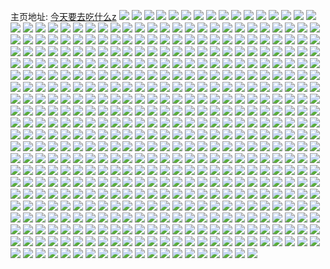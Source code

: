 主页地址: [今天要去吃什么z](https://weibo.com/u/5146091258) 
![](https://wx4.sinaimg.cn/mw2000/005CgtpUly1h9m167ndxvj337k2eou0y.jpg) 
![](https://wx4.sinaimg.cn/mw2000/005CgtpUly1h9ltdqkv2cj32c0340npd.jpg) 
![](https://wx4.sinaimg.cn/mw2000/005CgtpUly1h9ltdrwxg9j33402c01ky.jpg) 
![](https://wx4.sinaimg.cn/mw2000/005CgtpUly1h9ltdv1n0sj30vc15saok.jpg) 
![](https://wx4.sinaimg.cn/mw2000/005CgtpUly1h9ltdpzw20j30vc15sk82.jpg) 
![](https://wx4.sinaimg.cn/mw2000/005CgtpUly1h9lte0ldlzj33402c04qq.jpg) 
![](https://wx4.sinaimg.cn/mw2000/005CgtpUly1h9lte2lenqj33402c0b2a.jpg) 
![](https://wx4.sinaimg.cn/mw2000/005CgtpUly1h9lteakd86j30vc15stnx.jpg) 
![](https://wx4.sinaimg.cn/mw2000/005CgtpUly1h9ltebpu9fj30vc15sh0z.jpg) 
![](https://wx4.sinaimg.cn/mw2000/005CgtpUly1h8z74oyebnj30nz0ocacb.jpg) 
![](https://wx4.sinaimg.cn/mw2000/005CgtpUly1h8gio63endj30tz0p9q66.jpg) 
![](https://wx4.sinaimg.cn/mw2000/005CgtpUly1h8ezi837gfj32c0340qv6.jpg) 
![](https://wx4.sinaimg.cn/mw2000/005CgtpUly1h8ezhs6i2rj30wi151x4x.jpg) 
![](https://wx4.sinaimg.cn/mw2000/005CgtpUly1h8ezhp51ynj32c02p2qv7.jpg) 
![](https://wx4.sinaimg.cn/mw2000/005CgtpUly1h8bxtetse9j318w0u0k0y.jpg) 
![](https://wx4.sinaimg.cn/mw2000/005CgtpUly1h8bxtf3bwuj30vc15swow.jpg) 
![](https://wx4.sinaimg.cn/mw2000/005CgtpUly1h8bnvsqq99j318w0u0gzd.jpg) 
![](https://wx4.sinaimg.cn/mw2000/005CgtpUly1h8bnwg19hfj318w0u07lo.jpg) 
![](https://wx4.sinaimg.cn/mw2000/005CgtpUly1h8bo1csw43j32c03407wj.jpg) 
![](https://wx4.sinaimg.cn/mw2000/005CgtpUly1h8bo1sculfj30vc15stnb.jpg) 
![](https://wx4.sinaimg.cn/mw2000/005CgtpUly1h8bnvap34ej30vc15swow.jpg) 
![](https://wx4.sinaimg.cn/mw2000/005CgtpUly1h8bo0m1fqrj32c02xm1kz.jpg) 
![](https://wx4.sinaimg.cn/mw2000/005CgtpUly1h8bnv204s6j318w0u0hcd.jpg) 
![](https://wx4.sinaimg.cn/mw2000/005CgtpUly1h8bo2bxsexj30ri18vdtx.jpg) 
![](https://wx4.sinaimg.cn/mw2000/005CgtpUly1h8bo5fd3l1j30wi1ycu0x.jpg) 
![](https://wx4.sinaimg.cn/mw2000/005CgtpUly1h8a8xbefkjj30u00p476l.jpg) 
![](https://wx4.sinaimg.cn/mw2000/005CgtpUly1h83w4lkpd1j30vc15sn9f.jpg) 
![](https://wx4.sinaimg.cn/mw2000/005CgtpUly1h83w4kj2ntj30wi1yctba.jpg) 
![](https://wx4.sinaimg.cn/mw2000/005CgtpUly1h82im444yqj30vc15saot.jpg) 
![](https://wx4.sinaimg.cn/mw2000/005CgtpUly1h7zxdawvptj31400u0akn.jpg) 
![](https://wx4.sinaimg.cn/mw2000/005CgtpUly1h7zxdb413fj30u00u0wev.jpg) 
![](https://wx4.sinaimg.cn/mw2000/005CgtpUly1h7zxdboxj6j30u0140tew.jpg) 
![](https://wx4.sinaimg.cn/mw2000/005CgtpUly1h7zxdcj7qwj30u0140k22.jpg) 
![](https://wx4.sinaimg.cn/mw2000/005CgtpUly1h7zxde9gg4j30u0140dlh.jpg) 
![](https://wx4.sinaimg.cn/mw2000/005CgtpUly1h7zxdfh4zaj30u014047b.jpg) 
![](https://wx4.sinaimg.cn/mw2000/005CgtpUly1h7zxdgmxvpj30u0108n39.jpg) 
![](https://wx4.sinaimg.cn/mw2000/005CgtpUly1h7zxditvqxj30u0140nfy.jpg) 
![](https://wx4.sinaimg.cn/mw2000/005CgtpUly1h7zxd9q2mtj30u0190k5a.jpg) 
![](https://wx4.sinaimg.cn/mw2000/005CgtpUly1h7nm4az2xdj30wi0jl0wa.jpg) 
![](https://wx4.sinaimg.cn/mw2000/005CgtpUly1h7nm4aot9bj30u00rodkx.jpg) 
![](https://wx4.sinaimg.cn/mw2000/005CgtpUly1h7c6vqlzlyj30vc15sazk.jpg) 
![](https://wx4.sinaimg.cn/mw2000/005CgtpUly1h7c6vru86aj32c0340u10.jpg) 
![](https://wx4.sinaimg.cn/mw2000/005CgtpUly1h7c6vsyjhyj33402c0b2b.jpg) 
![](https://wx4.sinaimg.cn/mw2000/005CgtpUly1h7c6vpj9awj315s0vc4dj.jpg) 
![](https://wx4.sinaimg.cn/mw2000/005CgtpUly1h7c71wwv8fj30u00u0tir.jpg) 
![](https://wx4.sinaimg.cn/mw2000/005CgtpUly1h7c6vpyy2yj30lx0xsdmy.jpg) 
![](https://wx4.sinaimg.cn/mw2000/005CgtpUly1h7c6wteumbj30vc15sdxr.jpg) 
![](https://wx4.sinaimg.cn/mw2000/005CgtpUly1h7c71vrdj9j32px2c04qr.jpg) 
![](https://wx4.sinaimg.cn/mw2000/005CgtpUly1h7c71wknthj30vc15sguj.jpg) 
![](https://wx4.sinaimg.cn/mw2000/005CgtpUly1h6vkh1nf9sj30vc15sacy.jpg) 
![](https://wx4.sinaimg.cn/mw2000/005CgtpUly1h6vkh4l5awj30vc15sq66.jpg) 
![](https://wx4.sinaimg.cn/mw2000/005CgtpUly1h6vkhcmufzj32c02bs1ky.jpg) 
![](https://wx4.sinaimg.cn/mw2000/005CgtpUly1h6vkhifihzj315s0vc10h.jpg) 
![](https://wx4.sinaimg.cn/mw2000/005CgtpUly1h6vkhktq6ij315s0vc7pp.jpg) 
![](https://wx4.sinaimg.cn/mw2000/005CgtpUly1h6q5thb9f9j315s0vc16j.jpg) 
![](https://wx4.sinaimg.cn/mw2000/005CgtpUly1h6eflkp8vgj30u01hcwi8.jpg) 
![](https://wx4.sinaimg.cn/mw2000/005CgtpUly1h6eflmueewj30u01hctix.jpg) 
![](https://wx4.sinaimg.cn/mw2000/005CgtpUly1h6eflk09bwj30u0140teh.jpg) 
![](https://wx4.sinaimg.cn/mw2000/005CgtpUly1h6efll9jryj30u01hcn19.jpg) 
![](https://wx4.sinaimg.cn/mw2000/005CgtpUly1h53xcpphpcj32c02c01ky.jpg) 
![](https://wx4.sinaimg.cn/mw2000/005CgtpUly1h53xcs2icjj33401r01l0.jpg) 
![](https://wx4.sinaimg.cn/mw2000/005CgtpUly1h4uwhdgpcmj30vc15satc.jpg) 
![](https://wx4.sinaimg.cn/mw2000/005CgtpUly1h4uwhgorlpj30vc15sasz.jpg) 
![](https://wx4.sinaimg.cn/mw2000/005CgtpUly1h4uwhi8aeaj32c02c0hdt.jpg) 
![](https://wx4.sinaimg.cn/mw2000/005CgtpUly1h4uwhr925lj30vc15sti9.jpg) 
![](https://wx4.sinaimg.cn/mw2000/005CgtpUly1h4sdf65xk5j30u014n0xb.jpg) 
![](https://wx4.sinaimg.cn/mw2000/005CgtpUly1h4pce18lxuj32c03401kz.jpg) 
![](https://wx4.sinaimg.cn/mw2000/005CgtpUly1h4pcdynvjzj32c0340b2a.jpg) 
![](https://wx4.sinaimg.cn/mw2000/005CgtpUly1h45ihzq22sj30wi0fdjvq.jpg) 
![](https://wx4.sinaimg.cn/mw2000/005CgtpUly1h40mkc7z5fj30u01407m9.jpg) 
![](https://wx4.sinaimg.cn/mw2000/005CgtpUly1h40mkcqjfuj315s0vc48n.jpg) 
![](https://wx4.sinaimg.cn/mw2000/005CgtpUly1h40mkdsaybj3340340npf.jpg) 
![](https://wx4.sinaimg.cn/mw2000/005CgtpUly1h40mkexfxuj33402c01ky.jpg) 
![](https://wx4.sinaimg.cn/mw2000/005CgtpUly1h40ydk5q9gj32c0340e82.jpg) 
![](https://wx4.sinaimg.cn/mw2000/005CgtpUly1h40pvu7r3nj30mi0u010o.jpg) 
![](https://wx4.sinaimg.cn/mw2000/005CgtpUly1h40mkfnf9yj315s0vck1t.jpg) 
![](https://wx4.sinaimg.cn/mw2000/005CgtpUly1h40mkgmt1fj32bq2hu4nm.jpg) 
![](https://wx4.sinaimg.cn/mw2000/005CgtpUly1h40mkhqvj7j315s0vcztw.jpg) 
![](https://wx4.sinaimg.cn/mw2000/005CgtpUly1h3sjya6oavj315o1jkhai.jpg) 
![](https://wx4.sinaimg.cn/mw2000/005CgtpUly1h39ui1wllsj32c0340e82.jpg) 
![](https://wx4.sinaimg.cn/mw2000/005CgtpUly1h34jz8nu5ij32c0340e83.jpg) 
![](https://wx4.sinaimg.cn/mw2000/005CgtpUly1h34jzgd1jmj33402c0npe.jpg) 
![](https://wx4.sinaimg.cn/mw2000/005CgtpUly1h33bmj2pnfj30zg1batg2.jpg) 
![](https://wx4.sinaimg.cn/mw2000/005CgtpUly1h2tzspwjy1j31gr1ycndx.jpg) 
![](https://wx4.sinaimg.cn/mw2000/005CgtpUly1h2qj3ecxppj317q1mc4ml.jpg) 
![](https://wx4.sinaimg.cn/mw2000/005CgtpUly1h2lvm0lklpj32mi1r0qv5.jpg) 
![](https://wx4.sinaimg.cn/mw2000/005CgtpUly1h2h7qs9jcuj311u0vcqm1.jpg) 
![](https://wx4.sinaimg.cn/mw2000/005CgtpUly1h3smw3w1sbj32c02c0x6p.jpg) 
![](https://wx4.sinaimg.cn/mw2000/005CgtpUly1h3smw4jzu0j32c02c0e81.jpg) 
![](https://wx4.sinaimg.cn/mw2000/005CgtpUly1h3smw60hs4j32c02c0qv6.jpg) 
![](https://wx4.sinaimg.cn/mw2000/005CgtpUly1h2elnt6ovbj32c0340b2a.jpg) 
![](https://wx4.sinaimg.cn/mw2000/005CgtpUly1h3smw3g125j30k00zkdm8.jpg) 
![](https://wx4.sinaimg.cn/mw2000/005CgtpUly1h3smw7izwtj32c03407wi.jpg) 
![](https://wx4.sinaimg.cn/mw2000/005CgtpUly1h3smw8ave3j32c02c0gqf.jpg) 
![](https://wx4.sinaimg.cn/mw2000/005CgtpUly1h3smwun2wyj32c03404qr.jpg) 
![](https://wx4.sinaimg.cn/mw2000/005CgtpUly1h3smwvoe5tj32c02c0e82.jpg) 
![](https://wx4.sinaimg.cn/mw2000/005CgtpUly1h1sxwck1xyj315s0vcwz3.jpg) 
![](https://wx4.sinaimg.cn/mw2000/005CgtpUly1h1sxwdahrfj315s0vc1bj.jpg) 
![](https://wx4.sinaimg.cn/mw2000/005CgtpUly1h1sxwczmooj30vc15sn7e.jpg) 
![](https://wx4.sinaimg.cn/mw2000/005CgtpUly1h1sxwdn76ij30vc15sqdj.jpg) 
![](https://wx4.sinaimg.cn/mw2000/005CgtpUly1h1sxwee30hj315s0vcdrn.jpg) 
![](https://wx4.sinaimg.cn/mw2000/005CgtpUly1h1sxwe4svxj30ge0zgtev.jpg) 
![](https://wx4.sinaimg.cn/mw2000/005CgtpUly1h1sxwaiepoj30vc15s45x.jpg) 
![](https://wx4.sinaimg.cn/mw2000/005CgtpUly1h1sxwghfdxj31ba0zg1hc.jpg) 
![](https://wx4.sinaimg.cn/mw2000/005CgtpUly1h1jcdpr9fmj30wi1ychdt.jpg) 
![](https://wx4.sinaimg.cn/mw2000/005CgtpUly1h1hmw57z7gj31o01904qp.jpg) 
![](https://wx4.sinaimg.cn/mw2000/005CgtpUly1h0srjqxx7jj31ei1eik8i.jpg) 
![](https://wx4.sinaimg.cn/mw2000/005CgtpUly1h0srjsih3ej315s0vcajo.jpg) 
![](https://wx4.sinaimg.cn/mw2000/005CgtpUly1h0srju72gdj30wi0ps76q.jpg) 
![](https://wx4.sinaimg.cn/mw2000/005CgtpUly1h0gbbi1vrpj30u0140tli.jpg) 
![](https://wx4.sinaimg.cn/mw2000/005CgtpUly1h0gbbiesjxj30u00u0gvq.jpg) 
![](https://wx4.sinaimg.cn/mw2000/005CgtpUly1h0gbbip4u9j30u00u07bs.jpg) 
![](https://wx4.sinaimg.cn/mw2000/005CgtpUly1h09ofju5lnj30wi1yck58.jpg) 
![](https://wx4.sinaimg.cn/mw2000/005CgtpUly1h0698ohb1nj33402c0qv8.jpg) 
![](https://wx4.sinaimg.cn/mw2000/005CgtpUly1h0698p4c4mj30zi1beguj.jpg) 
![](https://wx4.sinaimg.cn/mw2000/005CgtpUly1h041h83wo2j30wi1yc4qp.jpg) 
![](https://wx4.sinaimg.cn/mw2000/005CgtpUly1gzpokx4gtfj315o2bc7wh.jpg) 
![](https://wx4.sinaimg.cn/mw2000/005CgtpUly1gzpol1sjbbj315s0vck4f.jpg) 
![](https://wx4.sinaimg.cn/mw2000/005CgtpUly1gzpol8a4i6j315s0vc4ac.jpg) 
![](https://wx4.sinaimg.cn/mw2000/005CgtpUly1gziza9f1npj315o1qikbv.jpg) 
![](https://wx4.sinaimg.cn/mw2000/005CgtpUly1gziza9zt27j315o2bc4qp.jpg) 
![](https://wx4.sinaimg.cn/mw2000/005CgtpUly1gzizaatu7mj30xc2bchdt.jpg) 
![](https://wx4.sinaimg.cn/mw2000/005CgtpUly1gzdbb1huuuj315s0vcn7q.jpg) 
![](https://wx4.sinaimg.cn/mw2000/005CgtpUly1gzdbb1vc3rj315s0vc13x.jpg) 
![](https://wx4.sinaimg.cn/mw2000/005CgtpUly1gz8o4oeu5vj30u00u0qcl.jpg) 
![](https://wx4.sinaimg.cn/mw2000/005CgtpUly1gz8o0ju9wpj30u00u0jzu.jpg) 
![](https://wx4.sinaimg.cn/mw2000/005CgtpUly1gz8o0yrq25j30u00u0qeo.jpg) 
![](https://wx4.sinaimg.cn/mw2000/005CgtpUly1gz8o1e570tj30u00u0wmt.jpg) 
![](https://wx4.sinaimg.cn/mw2000/005CgtpUly1gz8o1klsruj30u00u0wry.jpg) 
![](https://wx4.sinaimg.cn/mw2000/005CgtpUly1gz8o21vxvtj31400u0165.jpg) 
![](https://wx4.sinaimg.cn/mw2000/005CgtpUly1gz8nuvd9daj30zk0qo77o.jpg) 
![](https://wx4.sinaimg.cn/mw2000/005CgtpUly1gz8nxqcox7j30zk0qo779.jpg) 
![](https://wx4.sinaimg.cn/mw2000/005CgtpUly1gz8o4owsvyj315s0vc43h.jpg) 
![](https://wx4.sinaimg.cn/mw2000/005CgtpUly1gz1gn1g4dqj32c02c07wi.jpg) 
![](https://wx4.sinaimg.cn/mw2000/005CgtpUly1gz1gmymu5mj32c02c0b2a.jpg) 
![](https://wx4.sinaimg.cn/mw2000/005CgtpUly1gz1gn35822j32c02c0x6p.jpg) 
![](https://wx4.sinaimg.cn/mw2000/005CgtpUly1gz1gnz7ey5j32c02c0x3g.jpg) 
![](https://wx4.sinaimg.cn/mw2000/005CgtpUly1gyx2fpudmjj30wi0ivmza.jpg) 
![](https://wx4.sinaimg.cn/mw2000/005CgtpUly1gyx2fqrbizj32c02c0b2a.jpg) 
![](https://wx4.sinaimg.cn/mw2000/005CgtpUly1gyx2fp3qj0j30xc2uvnpd.jpg) 
![](https://wx4.sinaimg.cn/mw2000/005CgtpUly1gyx2fplb9lj315o1qi4fb.jpg) 
![](https://wx4.sinaimg.cn/mw2000/005CgtpUly1gywx5jg3jgj32c02c04qr.jpg) 
![](https://wx4.sinaimg.cn/mw2000/005CgtpUly1gywx5hqzl5j30vc0vcqdy.jpg) 
![](https://wx4.sinaimg.cn/mw2000/005CgtpUly1gyow57h6d3j32c02c0x6p.jpg) 
![](https://wx4.sinaimg.cn/mw2000/005CgtpUly1gyor2i0uunj32c02c04qr.jpg) 
![](https://wx4.sinaimg.cn/mw2000/005CgtpUly1gyimr5jx1fj32c02c0e82.jpg) 
![](https://wx4.sinaimg.cn/mw2000/005CgtpUly1gyimr6970nj32c02c0kjm.jpg) 
![](https://wx4.sinaimg.cn/mw2000/005CgtpUly1gye154izgxj30u01lddow.jpg) 
![](https://wx4.sinaimg.cn/mw2000/005CgtpUly1gy9yug25tsj32c02c0u0x.jpg) 
![](https://wx4.sinaimg.cn/mw2000/005CgtpUly1gy6mlxjx1rj32c0340x6r.jpg) 
![](https://wx4.sinaimg.cn/mw2000/005CgtpUly1gy6mlukb14j3214214kjl.jpg) 
![](https://wx4.sinaimg.cn/mw2000/005CgtpUly1gy6mltnoxrj323z23zb2a.jpg) 
![](https://wx4.sinaimg.cn/mw2000/005CgtpUly1gxr3fut4j3j32c02c0npe.jpg) 
![](https://wx4.sinaimg.cn/mw2000/005CgtpUly1gxnhtu5duxj32c02c0e82.jpg) 
![](https://wx4.sinaimg.cn/mw2000/005CgtpUly1gxi2zkyumej31400u0at1.jpg) 
![](https://wx4.sinaimg.cn/mw2000/005CgtpUly1gwtwbh0gyhj31o0190dm2.jpg) 
![](https://wx4.sinaimg.cn/mw2000/005CgtpUly1gwtwbgmox2j32c02c0qv6.jpg) 
![](https://wx4.sinaimg.cn/mw2000/005CgtpUly1gwr6kh7nx1j32c0340u0y.jpg) 
![](https://wx4.sinaimg.cn/mw2000/005CgtpUly1gwkru9s55ij33402c0kjm.jpg) 
![](https://wx4.sinaimg.cn/mw2000/005CgtpUly1gw99wm5c56j32ta258x6p.jpg) 
![](https://wx4.sinaimg.cn/mw2000/005CgtpUly1gw455g0i3sj33402c0hdu.jpg) 
![](https://wx4.sinaimg.cn/mw2000/005CgtpUly1gvswfrv86aj31400u0tk0.jpg) 
![](https://wx4.sinaimg.cn/mw2000/005CgtpUly1gvbk5woe6pj615s0vc7dg02.jpg) 
![](https://wx4.sinaimg.cn/mw2000/005CgtpUly1gv98lff4k6j60u00u0tgx02.jpg) 
![](https://wx4.sinaimg.cn/mw2000/005CgtpUly1gv58eonh7rj62c02c0b2902.jpg) 
![](https://wx4.sinaimg.cn/mw2000/005CgtpUly1gukmqjfytij60u00u0grb02.jpg) 
![](https://wx4.sinaimg.cn/mw2000/005CgtpUly1gu8dbboeycj62c02c0hdt02.jpg) 
![](https://wx4.sinaimg.cn/mw2000/005CgtpUly1gtyrwxjt1xj322o3407wi.jpg) 
![](https://wx4.sinaimg.cn/mw2000/005CgtpUly1gtwo7kbx78j32c02c04qr.jpg) 
![](https://wx4.sinaimg.cn/mw2000/005CgtpUly1gtadmf4l3vj315s0vc7ga.jpg) 
![](https://wx4.sinaimg.cn/mw2000/005CgtpUly1gs62joqw22j315s0vc7ld.jpg) 
![](https://wx4.sinaimg.cn/mw2000/005CgtpUly1gs130c28nij30u01mlk2q.jpg) 
![](https://wx4.sinaimg.cn/mw2000/005CgtpUly1gr3xzmooluj30u01sykg5.jpg) 
![](https://wx4.sinaimg.cn/mw2000/005CgtpUly1gqym5z9tg4j31400u0h9e.jpg) 
![](https://wx4.sinaimg.cn/mw2000/005CgtpUly1gqq8p42utgj30u00u0wwc.jpg) 
![](https://wx4.sinaimg.cn/mw2000/005CgtpUly1gqq8p4jbuuj30u00u0gye.jpg) 
![](https://wx4.sinaimg.cn/mw2000/005CgtpUly1gqq8p3f6h1j31400u0x14.jpg) 
![](https://wx4.sinaimg.cn/mw2000/005CgtpUly1gqq8p4wkqyj30u00u0160.jpg) 
![](https://wx4.sinaimg.cn/mw2000/005CgtpUly1gqq8p6pfotj30u00u07fr.jpg) 
![](https://wx4.sinaimg.cn/mw2000/005CgtpUly1gqq8ph3n2aj30u00u0dr1.jpg) 
![](https://wx4.sinaimg.cn/mw2000/005CgtpUly1gqq8phox08j31400u0h4b.jpg) 
![](https://wx4.sinaimg.cn/mw2000/005CgtpUly1gqq8pioekvj31400u0drl.jpg) 
![](https://wx4.sinaimg.cn/mw2000/005CgtpUly1gqq8pjcyuaj30u0140e1o.jpg) 
![](https://wx4.sinaimg.cn/mw2000/005CgtpUly1gqq8p6bqpgj31910u0dq3.jpg) 
![](https://wx4.sinaimg.cn/mw2000/005CgtpUly1gqq8pjydnaj30q60q6qjb.jpg) 
![](https://wx4.sinaimg.cn/mw2000/005CgtpUly1gqq8pkhsbyj31400u01a9.jpg) 
![](https://wx4.sinaimg.cn/mw2000/005CgtpUly1gqq8pl18gyj30u0140nf6.jpg) 
![](https://wx4.sinaimg.cn/mw2000/005CgtpUly1gqq8plnlglj30u01407lg.jpg) 
![](https://wx4.sinaimg.cn/mw2000/005CgtpUly1gqq8pm79brj31400u0k8w.jpg) 
![](https://wx4.sinaimg.cn/mw2000/005CgtpUly1gqq8pms3vqj31400u0h4w.jpg) 
![](https://wx4.sinaimg.cn/mw2000/005CgtpUly1gqq8pngeeoj31400u0qkk.jpg) 
![](https://wx4.sinaimg.cn/mw2000/005CgtpUly1gqmo1h6q6rj30u014045j.jpg) 
![](https://wx4.sinaimg.cn/mw2000/005CgtpUly1gqcgiz9ajkj30u00u0wmp.jpg) 
![](https://wx4.sinaimg.cn/mw2000/005CgtpUly1gqcgj0xmprj30u00u0thb.jpg) 
![](https://wx4.sinaimg.cn/mw2000/005CgtpUly1gqcgj1rqz5j30u00u00zx.jpg) 
![](https://wx4.sinaimg.cn/mw2000/005CgtpUly1gqcgj2cfnej30u00u0433.jpg) 
![](https://wx4.sinaimg.cn/mw2000/005CgtpUly1gqcgiylx4dj30u00u0tf8.jpg) 
![](https://wx4.sinaimg.cn/mw2000/005CgtpUly1gqcgj31p6oj30u00u0dnw.jpg) 
![](https://wx4.sinaimg.cn/mw2000/005CgtpUly1gqcgj4mh0ej30u00u0dlx.jpg) 
![](https://wx4.sinaimg.cn/mw2000/005CgtpUly1gqcgj5xk2rj30u00u0dnc.jpg) 
![](https://wx4.sinaimg.cn/mw2000/005CgtpUly1gqcgj6n38oj30u00u07a9.jpg) 
![](https://wx4.sinaimg.cn/mw2000/005CgtpUly1gq3u6lww7xj31400u0dqn.jpg) 
![](https://wx4.sinaimg.cn/mw2000/005CgtpUly1gq3u6oa34gj30u00u0tel.jpg) 
![](https://wx4.sinaimg.cn/mw2000/005CgtpUly1gq3u6l3swmj31400u0130.jpg) 
![](https://wx4.sinaimg.cn/mw2000/005CgtpUly1gq3u6mpf6aj31400u015z.jpg) 
![](https://wx4.sinaimg.cn/mw2000/005CgtpUly1gq3u6npbi6j30vb0u0k3v.jpg) 
![](https://wx4.sinaimg.cn/mw2000/005CgtpUly1gq3u6q5bgwj30u00u0dp9.jpg) 
![](https://wx4.sinaimg.cn/mw2000/005CgtpUly1gq3u6orxxwj30u00vmgse.jpg) 
![](https://wx4.sinaimg.cn/mw2000/005CgtpUly1gq3u6pe7c2j30un0u07aq.jpg) 
![](https://wx4.sinaimg.cn/mw2000/005CgtpUly1gq3u6qt1asj30uw0u0k2f.jpg) 
![](https://wx4.sinaimg.cn/mw2000/005CgtpUly1gq3u6rbd5wj30u00u0wjd.jpg) 
![](https://wx4.sinaimg.cn/mw2000/005CgtpUly1gq3u6rtw3sj30u00u07ak.jpg) 
![](https://wx4.sinaimg.cn/mw2000/005CgtpUly1gq3u6sl6aij31400u0k42.jpg) 
![](https://wx4.sinaimg.cn/mw2000/005CgtpUly1gpid7o6brcj30u00u0aee.jpg) 
![](https://wx4.sinaimg.cn/mw2000/005CgtpUly1gpibgpmqayj30rs2bcnks.jpg) 
![](https://wx4.sinaimg.cn/mw2000/005CgtpUly1gpibgp479ej30u0191gwm.jpg) 
![](https://wx4.sinaimg.cn/mw2000/005CgtpUly1gphk7apq1mj30u01synpd.jpg) 
![](https://wx4.sinaimg.cn/mw2000/005CgtpUly1gp7i55bsf8j32io1w0b2c.jpg) 
![](https://wx4.sinaimg.cn/mw2000/005CgtpUly1gp6hd9g189j31v02hce82.jpg) 
![](https://wx4.sinaimg.cn/mw2000/005CgtpUly1gp6hdb85v0j32b42b41kz.jpg) 
![](https://wx4.sinaimg.cn/mw2000/005CgtpUly1gp6hdcu975j31z41hcb2b.jpg) 
![](https://wx4.sinaimg.cn/mw2000/005CgtpUly1gp6hde13stj31hc1hcqv5.jpg) 
![](https://wx4.sinaimg.cn/mw2000/005CgtpUly1gp6hder8efj31hc1hcu0x.jpg) 
![](https://wx4.sinaimg.cn/mw2000/005CgtpUly1gp2cix7x5mj31hc1hcu0x.jpg) 
![](https://wx4.sinaimg.cn/mw2000/005CgtpUly1go14nczrk3j30u01t0dla.jpg) 
![](https://wx4.sinaimg.cn/mw2000/005CgtpUly1go0j5nkz6mj30qj0n4n0y.jpg) 
![](https://wx4.sinaimg.cn/mw2000/005CgtpUly1go0j5nuqsoj30ig0igag0.jpg) 
![](https://wx4.sinaimg.cn/mw2000/005CgtpUly1go0j5o5vxjj30hy0hxq5i.jpg) 
![](https://wx4.sinaimg.cn/mw2000/005CgtpUly1go0j5od537j30in0indjh.jpg) 
![](https://wx4.sinaimg.cn/mw2000/005CgtpUly1go0j5opwe4j30qo0qodn3.jpg) 
![](https://wx4.sinaimg.cn/mw2000/005CgtpUly1gnvzb4iqc7j30qo0qo0u9.jpg) 
![](https://wx4.sinaimg.cn/mw2000/005CgtpUly1gnl11r8r4oj30tf2iqkjl.jpg) 
![](https://wx4.sinaimg.cn/mw2000/005CgtpUly1gnl145qousj319d2iqhdv.jpg) 
![](https://wx4.sinaimg.cn/mw2000/005CgtpUly1gnl125erztj31mc1mc4qr.jpg) 
![](https://wx4.sinaimg.cn/mw2000/005CgtpUly1gnl11jnppwj30u00tz7gw.jpg) 
![](https://wx4.sinaimg.cn/mw2000/005CgtpUly1gngaup3gnxj32b42b41ky.jpg) 
![](https://wx4.sinaimg.cn/mw2000/005CgtpUly1gngauuhxlzj32b42b47wi.jpg) 
![](https://wx4.sinaimg.cn/mw2000/005CgtpUly1gngav4fpd9j31mc1mcqv5.jpg) 
![](https://wx4.sinaimg.cn/mw2000/005CgtpUly1gngavemm55j31mc1mcqv5.jpg) 
![](https://wx4.sinaimg.cn/mw2000/005CgtpUly1gngavhjvpyj32ip1w17wj.jpg) 
![](https://wx4.sinaimg.cn/mw2000/005CgtpUly1gngavm6h3fj32ip1w14qr.jpg) 
![](https://wx4.sinaimg.cn/mw2000/005CgtpUly1gn3v32y324j31xg1xgkah.jpg) 
![](https://wx4.sinaimg.cn/mw2000/005CgtpUly1gm5gblhx1qj31400u0kac.jpg) 
![](https://wx4.sinaimg.cn/mw2000/005CgtpUly1gm5gbnus75j31mc1mc1ky.jpg) 
![](https://wx4.sinaimg.cn/mw2000/005CgtpUly1gm5gbtn455j32b42b4e83.jpg) 
![](https://wx4.sinaimg.cn/mw2000/005CgtpUly1gm5gbvo91gj31z41hcqv5.jpg) 
![](https://wx4.sinaimg.cn/mw2000/005CgtpUly1gm38664zvkj315o3h0x6q.jpg) 
![](https://wx4.sinaimg.cn/mw2000/005CgtpUly1gm38680ojcj31z41hce81.jpg) 
![](https://wx4.sinaimg.cn/mw2000/005CgtpUly1gm3868ms1mj30sa0sbgnr.jpg) 
![](https://wx4.sinaimg.cn/mw2000/005CgtpUly1gm386bmf6wj315o3h0u0y.jpg) 
![](https://wx4.sinaimg.cn/mw2000/005CgtpUly1gm386legh0j30u010ndjw.jpg) 
![](https://wx4.sinaimg.cn/mw2000/005CgtpUly1gm386d1a0sj30q039m1kx.jpg) 
![](https://wx4.sinaimg.cn/mw2000/005CgtpUly1gm386fpjssj31mc1mckjm.jpg) 
![](https://wx4.sinaimg.cn/mw2000/005CgtpUly1gm386i1ekbj31ic1ickjl.jpg) 
![](https://wx4.sinaimg.cn/mw2000/005CgtpUly1gm386kzcvoj31mc1mcnpe.jpg) 
![](https://wx4.sinaimg.cn/mw2000/005CgtpUly1gj9f9tj6rkj30u01t07n6.jpg) 
![](https://wx4.sinaimg.cn/mw2000/005CgtpUly1gi39stp87uj31mc1mcb29.jpg) 
![](https://wx4.sinaimg.cn/mw2000/005CgtpUly1ghcnol7r4bj30u00db3zl.jpg) 
![](https://wx4.sinaimg.cn/mw2000/005CgtpUly1ggxbquehuyj31mc1mcx6p.jpg) 
![](https://wx4.sinaimg.cn/mw2000/005CgtpUly1gfnfku153xj30u0140gr1.jpg) 
![](https://wx4.sinaimg.cn/mw2000/005CgtpUly1gebmxyuoigj31jk1jknpf.jpg) 
![](https://wx4.sinaimg.cn/mw2000/005CgtpUly1gebmy0rxxyj31mc1mcqv5.jpg) 
![](https://wx4.sinaimg.cn/mw2000/005CgtpUly1gebmy315auj30rl1o0b29.jpg) 
![](https://wx4.sinaimg.cn/mw2000/005CgtpUly1gebmy4x12xj31o01o0npe.jpg) 
![](https://wx4.sinaimg.cn/mw2000/005CgtpUly1gebmxwz1pqj31o0190x6p.jpg) 
![](https://wx4.sinaimg.cn/mw2000/005CgtpUly1gebmy6fgptj31o01o04qq.jpg) 
![](https://wx4.sinaimg.cn/mw2000/005CgtpUly1gebmy7okmkj32b42b4e81.jpg) 
![](https://wx4.sinaimg.cn/mw2000/005CgtpUly1gebmy1x5fej31mc1mckjl.jpg) 
![](https://wx4.sinaimg.cn/mw2000/005CgtpUly1gebmy92a8mj31mc1mcb2a.jpg) 
![](https://wx4.sinaimg.cn/mw2000/005CgtpUly1gebmybd38aj31mc1mcb2a.jpg) 
![](https://wx4.sinaimg.cn/mw2000/005CgtpUly1gd7jg9valgj32b42b4hdt.jpg) 
![](https://wx4.sinaimg.cn/mw2000/005CgtpUly1gd7jgbcyd8j32b42b47wh.jpg) 
![](https://wx4.sinaimg.cn/mw2000/005CgtpUly1gd67fq5qktj31111jkgut.jpg) 
![](https://wx4.sinaimg.cn/mw2000/005CgtpUly1gbki14gb2nj30u00u0acu.jpg) 
![](https://wx4.sinaimg.cn/mw2000/005CgtpUly1gb8qsfd5luj30u00u0n1v.jpg) 
![](https://wx4.sinaimg.cn/mw2000/005CgtpUly1gb8qshcbo1j315f0u0tfx.jpg) 
![](https://wx4.sinaimg.cn/mw2000/005CgtpUly1gb8qsih9ytj31400u0dky.jpg) 
![](https://wx4.sinaimg.cn/mw2000/005CgtpUly1gb8qsjl8m4j30u00u0434.jpg) 
![](https://wx4.sinaimg.cn/mw2000/005CgtpUly1gb8qskoi0rj30u00u00vy.jpg) 
![](https://wx4.sinaimg.cn/mw2000/005CgtpUly1gb8qtok3ewj30u00t50uc.jpg) 
![](https://wx4.sinaimg.cn/mw2000/005CgtpUly1gb8qsxuj4tj30u01t00wa.jpg) 
![](https://wx4.sinaimg.cn/mw2000/005CgtpUly1gb8qsmlrc8j30tt0ttq6m.jpg) 
![](https://wx4.sinaimg.cn/mw2000/005CgtpUly1gb8qsnfsukj313z0qo44n.jpg) 
![](https://wx4.sinaimg.cn/mw2000/005CgtpUly1gazcusbznrj3190190qv5.jpg) 
![](https://wx4.sinaimg.cn/mw2000/005CgtpUly1gazcuxyrr5j31hc1hc1ky.jpg) 
![](https://wx4.sinaimg.cn/mw2000/005CgtpUly1gazcvezuipj32o02o0e84.jpg) 
![](https://wx4.sinaimg.cn/mw2000/005CgtpUly1gazcvluq7jj31mc1mc7wj.jpg) 
![](https://wx4.sinaimg.cn/mw2000/005CgtpUly1gazcvns375j30u00u01kx.jpg) 
![](https://wx4.sinaimg.cn/mw2000/005CgtpUly1gazcvrhnd2j325s1mcb2b.jpg) 
![](https://wx4.sinaimg.cn/mw2000/005CgtpUly1gazcvvjbqnj31o0190qv6.jpg) 
![](https://wx4.sinaimg.cn/mw2000/005CgtpUly1gazcvz7j4oj31hc1hdkjm.jpg) 
![](https://wx4.sinaimg.cn/mw2000/005CgtpUly1gazcw1kgyrj31mc1mchdu.jpg) 
![](https://wx4.sinaimg.cn/mw2000/005CgtpUly1gazcw4chjnj31jk1jke82.jpg) 
![](https://wx4.sinaimg.cn/mw2000/005CgtpUly1garm340xpaj31hc1hc4qq.jpg) 
![](https://wx4.sinaimg.cn/mw2000/005CgtpUly1garm368ne5j31o01904qq.jpg) 
![](https://wx4.sinaimg.cn/mw2000/005CgtpUly1gaqe8slxmpj30u00u079h.jpg) 
![](https://wx4.sinaimg.cn/mw2000/005CgtpUly1gaqe8u7vfsj30u00u0n1z.jpg) 
![](https://wx4.sinaimg.cn/mw2000/005CgtpUly1gaqe8w12doj30u00u0td2.jpg) 
![](https://wx4.sinaimg.cn/mw2000/005CgtpUly1gaqe8xl9tej30u00u0wkr.jpg) 
![](https://wx4.sinaimg.cn/mw2000/005CgtpUly1gaqe8ywiouj31400u0jx0.jpg) 
![](https://wx4.sinaimg.cn/mw2000/005CgtpUly1gaqe9075u6j30u00u0jwy.jpg) 
![](https://wx4.sinaimg.cn/mw2000/005CgtpUly1gaqe91dfbej30u00u0dj6.jpg) 
![](https://wx4.sinaimg.cn/mw2000/005CgtpUly1gaqe92jn3oj30u01feq8c.jpg) 
![](https://wx4.sinaimg.cn/mw2000/005CgtpUly1gaqe93nlpkj30u00u043q.jpg) 
![](https://wx4.sinaimg.cn/mw2000/005CgtpUly1gaqe94g380j30u00u0n1z.jpg) 
![](https://wx4.sinaimg.cn/mw2000/005CgtpUly1ga93xa3nlmj31400u0wo5.jpg) 
![](https://wx4.sinaimg.cn/mw2000/005CgtpUly1ga93xb19t6j30u00u0aez.jpg) 
![](https://wx4.sinaimg.cn/mw2000/005CgtpUly1ga93xc4bbzj31900u0gto.jpg) 
![](https://wx4.sinaimg.cn/mw2000/005CgtpUly1ga93xdd50lj30u00u0q9c.jpg) 
![](https://wx4.sinaimg.cn/mw2000/005CgtpUly1ga93xefa6gj30u00u0wlg.jpg) 
![](https://wx4.sinaimg.cn/mw2000/005CgtpUly1ga93xfey8kj30u00u07aw.jpg) 
![](https://wx4.sinaimg.cn/mw2000/005CgtpUly1ga93xggi0lj30u00u0n2w.jpg) 
![](https://wx4.sinaimg.cn/mw2000/005CgtpUly1ga93xhdq7rj30u00u0dl2.jpg) 
![](https://wx4.sinaimg.cn/mw2000/005CgtpUly1ga93xiak1pj30u00u0qa3.jpg) 
![](https://wx4.sinaimg.cn/mw2000/005CgtpUly1ga93xiyymoj30fq0j4794.jpg) 
![](https://wx4.sinaimg.cn/mw2000/005CgtpUly1ga93xkdcnfj31400u0n4q.jpg) 
![](https://wx4.sinaimg.cn/mw2000/005CgtpUly1g9xejcijolj30u00u00wi.jpg) 
![](https://wx4.sinaimg.cn/mw2000/005CgtpUly1g9xejdawqqj30u00u077y.jpg) 
![](https://wx4.sinaimg.cn/mw2000/005CgtpUly1g9xeje4gpdj30u00u045s.jpg) 
![](https://wx4.sinaimg.cn/mw2000/005CgtpUly1g9xejfali6j30u00u0453.jpg) 
![](https://wx4.sinaimg.cn/mw2000/005CgtpUly1g9xejg6ntkj30u00u0dm8.jpg) 
![](https://wx4.sinaimg.cn/mw2000/005CgtpUly1g9xejhskicj30u00u0tdd.jpg) 
![](https://wx4.sinaimg.cn/mw2000/005CgtpUly1g96wcs6x86j30u00u0q8d.jpg) 
![](https://wx4.sinaimg.cn/mw2000/005CgtpUly1g96wct4ix4j31400u044g.jpg) 
![](https://wx4.sinaimg.cn/mw2000/005CgtpUly1g96wcut2ksj31400u0qba.jpg) 
![](https://wx4.sinaimg.cn/mw2000/005CgtpUly1g96wcwjgr5j31400u0qaw.jpg) 
![](https://wx4.sinaimg.cn/mw2000/005CgtpUly1g96wcz6jp5j31400u0dmy.jpg) 
![](https://wx4.sinaimg.cn/mw2000/005CgtpUly1g96wd0h05yj31400u0gy2.jpg) 
![](https://wx4.sinaimg.cn/mw2000/005CgtpUly1g96wd1krcdj31400u0dmx.jpg) 
![](https://wx4.sinaimg.cn/mw2000/005CgtpUly1g96wd2utvbj31400u0qea.jpg) 
![](https://wx4.sinaimg.cn/mw2000/005CgtpUly1g96wd3pv4jj30u00u0tc8.jpg) 
![](https://wx4.sinaimg.cn/mw2000/005CgtpUly1g8xqj3r62pj30u00u0n2s.jpg) 
![](https://wx4.sinaimg.cn/mw2000/005CgtpUly1g8xqj4lh17j30u00u078u.jpg) 
![](https://wx4.sinaimg.cn/mw2000/005CgtpUly1g8xqj6ifvij30u00uin1w.jpg) 
![](https://wx4.sinaimg.cn/mw2000/005CgtpUly1g8xqjd7i0zj31400u0jy4.jpg) 
![](https://wx4.sinaimg.cn/mw2000/005CgtpUly1g8xqjg6yhtj30u00u0adx.jpg) 
![](https://wx4.sinaimg.cn/mw2000/005CgtpUly1g8xqjkqevhj31400u0gv2.jpg) 
![](https://wx4.sinaimg.cn/mw2000/005CgtpUly1g8xqjm8408j31400u0dsf.jpg) 
![](https://wx4.sinaimg.cn/mw2000/005CgtpUly1g8xqjpmtx0j30u00u078w.jpg) 
![](https://wx4.sinaimg.cn/mw2000/005CgtpUly1g8xqjqknx0j30u00u0wiv.jpg) 
![](https://wx4.sinaimg.cn/mw2000/005CgtpUly1g8kzox3chlj30u00u0n4l.jpg) 
![](https://wx4.sinaimg.cn/mw2000/005CgtpUly1g8kzozneahj30u00u0wms.jpg) 
![](https://wx4.sinaimg.cn/mw2000/005CgtpUly1g8kzp1ky7tj30u00u047g.jpg) 
![](https://wx4.sinaimg.cn/mw2000/005CgtpUly1g8cyunh9odj30u00u0qad.jpg) 
![](https://wx4.sinaimg.cn/mw2000/005CgtpUly1g8cyur0jk7j30u0140q9s.jpg) 
![](https://wx4.sinaimg.cn/mw2000/005CgtpUly1g8cyul9x3oj31400u00xs.jpg) 
![](https://wx4.sinaimg.cn/mw2000/005CgtpUly1g8cyv22ej2j31400u0wio.jpg) 
![](https://wx4.sinaimg.cn/mw2000/005CgtpUly1g8ackhha2fj31400u0448.jpg) 
![](https://wx4.sinaimg.cn/mw2000/005CgtpUly1g8c0s9qm8sj31400u0dmw.jpg) 
![](https://wx4.sinaimg.cn/mw2000/005CgtpUly1g8ackiifyyj30u00u044j.jpg) 
![](https://wx4.sinaimg.cn/mw2000/005CgtpUly1g8ackjsvv6j30u00u0gpn.jpg) 
![](https://wx4.sinaimg.cn/mw2000/005CgtpUly1g8ackkj90tj30u00u0acq.jpg) 
![](https://wx4.sinaimg.cn/mw2000/005CgtpUly1g8acklxesaj30u00u0jvc.jpg) 
![](https://wx4.sinaimg.cn/mw2000/005CgtpUly1g8ackoizkaj30u0140n2t.jpg) 
![](https://wx4.sinaimg.cn/mw2000/005CgtpUly1g8ackqg7p8j31400u0792.jpg) 
![](https://wx4.sinaimg.cn/mw2000/005CgtpUly1g8acks5jv9j30u0140jwj.jpg) 
![](https://wx4.sinaimg.cn/mw2000/005CgtpUly1g7p76t81xmj33k02o04qr.jpg) 
![](https://wx4.sinaimg.cn/mw2000/005CgtpUly1g7p76wu0u4j33k02o01l0.jpg) 
![](https://wx4.sinaimg.cn/mw2000/005CgtpUly1g7p76ypvgcj31z41hbx6p.jpg) 
![](https://wx4.sinaimg.cn/mw2000/005CgtpUly1g7p77067xoj31z41hbnpd.jpg) 
![](https://wx4.sinaimg.cn/mw2000/005CgtpUly1g7p771zk9yj31z41hb4qq.jpg) 
![](https://wx4.sinaimg.cn/mw2000/005CgtpUly1g7p773pdpkj31hc1hd4qp.jpg) 
![](https://wx4.sinaimg.cn/mw2000/005CgtpUly1g7p775a79gj31hc1hcu0x.jpg) 
![](https://wx4.sinaimg.cn/mw2000/005CgtpUly1g7p7763bklj31hc1hc18i.jpg) 
![](https://wx4.sinaimg.cn/mw2000/005CgtpUly1g7p776flqmj30t00jwtbk.jpg) 
![](https://wx4.sinaimg.cn/mw2000/005CgtpUly1g7l661fudmj31o0190kjm.jpg) 
![](https://wx4.sinaimg.cn/mw2000/005CgtpUly1g7l6640x4lj31o00nwnpd.jpg) 
![](https://wx4.sinaimg.cn/mw2000/005CgtpUly1g7l665yi5rj31o0190hdu.jpg) 
![](https://wx4.sinaimg.cn/mw2000/005CgtpUly1g7l6682ormj31o01901ky.jpg) 
![](https://wx4.sinaimg.cn/mw2000/005CgtpUly1g7l66ablwlj31o0190e82.jpg) 
![](https://wx4.sinaimg.cn/mw2000/005CgtpUly1g7l66c81fdj31o0190b2a.jpg) 
![](https://wx4.sinaimg.cn/mw2000/005CgtpUly1g7l66ewitsj33k02o01kz.jpg) 
![](https://wx4.sinaimg.cn/mw2000/005CgtpUly1g7l66hfda4j31z41hcqv6.jpg) 
![](https://wx4.sinaimg.cn/mw2000/005CgtpUly1g7l66k1hg7j31o01o0u0y.jpg) 
![](https://wx4.sinaimg.cn/mw2000/005CgtpUly1g7ik27s80dj31hc0u0kjl.jpg) 
![](https://wx4.sinaimg.cn/mw2000/005CgtpUly1g7ik2bqx6wj31hc0u0u0x.jpg) 
![](https://wx4.sinaimg.cn/mw2000/005CgtpUly1g7ik2f0foyj31hc0u0e81.jpg) 
![](https://wx4.sinaimg.cn/mw2000/005CgtpUly1g7ik2jzo13j31hc0u0x6p.jpg) 
![](https://wx4.sinaimg.cn/mw2000/005CgtpUly1g7ik2olttij31hc0u01ky.jpg) 
![](https://wx4.sinaimg.cn/mw2000/005CgtpUly1g7ik2tl6xij31hc0u04qq.jpg) 
![](https://wx4.sinaimg.cn/mw2000/005CgtpUly1g7ik2wpcryj31hc0u04qp.jpg) 
![](https://wx4.sinaimg.cn/mw2000/005CgtpUly1g7ik30n8wbj31hc0u0u0x.jpg) 
![](https://wx4.sinaimg.cn/mw2000/005CgtpUly1g7ik352ny3j31hc0u07wi.jpg) 
![](https://wx4.sinaimg.cn/mw2000/005CgtpUly1g7glnipdkmj31z41hb000.jpg) 
![](https://wx4.sinaimg.cn/mw2000/005CgtpUly1g7glnl27jmj33k02o0x6r.jpg) 
![](https://wx4.sinaimg.cn/mw2000/005CgtpUly1g7glno1mauj33k02o0u10.jpg) 
![](https://wx4.sinaimg.cn/mw2000/005CgtpUly1g7gec3rc97j30u00u0wmt.jpg) 
![](https://wx4.sinaimg.cn/mw2000/005CgtpUly1g7gec4rxmhj30u00u0af0.jpg) 
![](https://wx4.sinaimg.cn/mw2000/005CgtpUly1g75p6lfv4yj30u00u0dky.jpg) 
![](https://wx4.sinaimg.cn/mw2000/005CgtpUly1g75p6mnea1j30u00u0q7j.jpg) 
![](https://wx4.sinaimg.cn/mw2000/005CgtpUly1g75p6o7axgj30u00u00xc.jpg) 
![](https://wx4.sinaimg.cn/mw2000/005CgtpUly1g75p6pa668j30u00u078f.jpg) 
![](https://wx4.sinaimg.cn/mw2000/005CgtpUly1g75p7u7f05j30zj0u0tb8.jpg) 
![](https://wx4.sinaimg.cn/mw2000/005CgtpUly1g6za5vane1j30u00u07bv.jpg) 
![](https://wx4.sinaimg.cn/mw2000/005CgtpUly1g6za5wptqcj30u00u0ai1.jpg) 
![](https://wx4.sinaimg.cn/mw2000/005CgtpUly1g6za5xuqwcj30u00u00wy.jpg) 
![](https://wx4.sinaimg.cn/mw2000/005CgtpUly1g6y1ttpjfqj30u00u00xp.jpg) 
![](https://wx4.sinaimg.cn/mw2000/005CgtpUly1g6y1turpacj30u00u0jup.jpg) 
![](https://wx4.sinaimg.cn/mw2000/005CgtpUly1g6u5cnr348j30qo0tfmz3.jpg) 
![](https://wx4.sinaimg.cn/mw2000/005CgtpUly1g6lbmp0oovj31o01o07wj.jpg) 
![](https://wx4.sinaimg.cn/mw2000/005CgtpUly1g6d7679pcqj32o02o0qv8.jpg) 
![](https://wx4.sinaimg.cn/mw2000/005CgtpUly1g6d769o0elj32o02o04qr.jpg) 
![](https://wx4.sinaimg.cn/mw2000/005CgtpUly1g6d76av8l5j32o02o0e82.jpg) 
![](https://wx4.sinaimg.cn/mw2000/005CgtpUly1g6byr5nb3ej30u00u0wis.jpg) 
![](https://wx4.sinaimg.cn/mw2000/005CgtpUly1g675eo8ci1j31hc1hckjl.jpg) 
![](https://wx4.sinaimg.cn/mw2000/005CgtpUly1g64y5duplaj31o01o01kz.jpg) 
![](https://wx4.sinaimg.cn/mw2000/005CgtpUly1g64y5r9ohuj33k02o0kjo.jpg) 
![](https://wx4.sinaimg.cn/mw2000/005CgtpUly1g64y5tvgjbj30u00u0tro.jpg) 
![](https://wx4.sinaimg.cn/mw2000/005CgtpUly1g64y5v5heaj31hc1hcgwt.jpg) 
![](https://wx4.sinaimg.cn/mw2000/005CgtpUly1g5nw3oerujj30zk0qp0vu.jpg) 
![](https://wx4.sinaimg.cn/mw2000/005CgtpUly1g5nnrr50sej31400u043q.jpg) 
![](https://wx4.sinaimg.cn/mw2000/005CgtpUly1g5nnrsmowcj30u00u0wj1.jpg) 
![](https://wx4.sinaimg.cn/mw2000/005CgtpUly1g5nnru6blcj30u00u0djx.jpg) 
![](https://wx4.sinaimg.cn/mw2000/005CgtpUly1g5nnrxhj63j31400u0wiq.jpg) 
![](https://wx4.sinaimg.cn/mw2000/005CgtpUly1g5nns20x6sj31400u0gto.jpg) 
![](https://wx4.sinaimg.cn/mw2000/005CgtpUly1g5nns5bm18j31400u0439.jpg) 
![](https://wx4.sinaimg.cn/mw2000/005CgtpUly1g5juof43vlj31o018z7wj.jpg) 
![](https://wx4.sinaimg.cn/mw2000/005CgtpUly1g5ipati6jbj33k02o0x6s.jpg) 
![](https://wx4.sinaimg.cn/mw2000/005CgtpUly1g5hq49s1o0j31z41hbe5q.jpg) 
![](https://wx4.sinaimg.cn/mw2000/005CgtpUly1g5e8rqi4e7j30u00u0jvw.jpg) 
![](https://wx4.sinaimg.cn/mw2000/005CgtpUly1g5e8rrua65j31400u0jwz.jpg) 
![](https://wx4.sinaimg.cn/mw2000/005CgtpUly1g5e8rt84jsj31400u0grb.jpg) 
![](https://wx4.sinaimg.cn/mw2000/005CgtpUly1g5e8ruz270j31400u0wjy.jpg) 
![](https://wx4.sinaimg.cn/mw2000/005CgtpUly1g5e8rycd73j31400u0tea.jpg) 
![](https://wx4.sinaimg.cn/mw2000/005CgtpUly1g59j3v0x96j31410u0n30.jpg) 
![](https://wx4.sinaimg.cn/mw2000/005CgtpUly1g59j3vvjgfj31400u0n3c.jpg) 
![](https://wx4.sinaimg.cn/mw2000/005CgtpUly1g59j3wuwm2j31400u0tgt.jpg) 
![](https://wx4.sinaimg.cn/mw2000/005CgtpUly1g59j3ybmy9j31400u0n4y.jpg) 
![](https://wx4.sinaimg.cn/mw2000/005CgtpUly1g59j3z8gnrj31410u0gu0.jpg) 
![](https://wx4.sinaimg.cn/mw2000/005CgtpUly1g59j3zucfsj30u00u0dj4.jpg) 
![](https://wx4.sinaimg.cn/mw2000/005CgtpUly1g59j40dg5oj30rs0rsq8s.jpg) 
![](https://wx4.sinaimg.cn/mw2000/005CgtpUly1g59j47f54lj30u00u0q7a.jpg) 
![](https://wx4.sinaimg.cn/mw2000/005CgtpUly1g59j49bwhmj30u0140jxm.jpg) 
![](https://wx4.sinaimg.cn/mw2000/005CgtpUly1g51kuxno98j30u01407e7.jpg) 
![](https://wx4.sinaimg.cn/mw2000/005CgtpUly1g51kv2kgu0j30u014012q.jpg) 
![](https://wx4.sinaimg.cn/mw2000/005CgtpUly1g51kv6ey9qj30u0140qat.jpg) 
![](https://wx4.sinaimg.cn/mw2000/005CgtpUly1g51kvavwyyj31400u07j6.jpg) 
![](https://wx4.sinaimg.cn/mw2000/005CgtpUly1g51kvcfpvkj30u00u0q8c.jpg) 
![](https://wx4.sinaimg.cn/mw2000/005CgtpUly1g51kvg9iu0j31400u0whf.jpg) 
![](https://wx4.sinaimg.cn/mw2000/005CgtpUly1g51kvi9bmfj30u01407cx.jpg) 
![](https://wx4.sinaimg.cn/mw2000/005CgtpUly1g51kvo0zjej31400u07lr.jpg) 
![](https://wx4.sinaimg.cn/mw2000/005CgtpUly1g51kvztl4gj31400u0wl0.jpg) 
![](https://wx4.sinaimg.cn/mw2000/005CgtpUly1g4w6ye6sktj31400u0gti.jpg) 
![](https://wx4.sinaimg.cn/mw2000/005CgtpUly1g4w6yf2j1pj30u00u0wj4.jpg) 
![](https://wx4.sinaimg.cn/mw2000/005CgtpUly1g4w6yfyoi9j31400u0n4y.jpg) 
![](https://wx4.sinaimg.cn/mw2000/005CgtpUly1g4w6ygm9rzj31340u078n.jpg) 
![](https://wx4.sinaimg.cn/mw2000/005CgtpUly1g4w6yh9iprj30u00u0q6k.jpg) 
![](https://wx4.sinaimg.cn/mw2000/005CgtpUly1g4w6yi737aj31400u0agb.jpg) 
![](https://wx4.sinaimg.cn/mw2000/005CgtpUly1g4w6yiubwtj30u00u0q85.jpg) 
![](https://wx4.sinaimg.cn/mw2000/005CgtpUly1g4w6yjg02jj30rs16sgs9.jpg) 
![](https://wx4.sinaimg.cn/mw2000/005CgtpUly1g4w6ykv49uj31400u0dpm.jpg) 
![](https://wx4.sinaimg.cn/mw2000/005CgtpUly1g4s43p2331j30sg0sgdhs.jpg) 
![](https://wx4.sinaimg.cn/mw2000/005CgtpUly1g4s43pno42j30sg0lcdio.jpg) 
![](https://wx4.sinaimg.cn/mw2000/005CgtpUly1g4s43qj8k9j31400u0te3.jpg) 
![](https://wx4.sinaimg.cn/mw2000/005CgtpUly1g4s43r71txj31400u0wi0.jpg) 
![](https://wx4.sinaimg.cn/mw2000/005CgtpUly1g4s43rpxopj30u00u0tbl.jpg) 
![](https://wx4.sinaimg.cn/mw2000/005CgtpUly1g4s43t1u04j30u0140wlk.jpg) 
![](https://wx4.sinaimg.cn/mw2000/005CgtpUly1g4s43w85u6j31hc0u0qv5.jpg) 
![](https://wx4.sinaimg.cn/mw2000/005CgtpUly1g4s43xrcdoj31400u0qd8.jpg) 
![](https://wx4.sinaimg.cn/mw2000/005CgtpUly1g4s43ygbtcj30u00u0439.jpg) 
![](https://wx4.sinaimg.cn/mw2000/005CgtpUly1g4fe7lp7fgj30go0g475g.jpg) 
![](https://wx4.sinaimg.cn/mw2000/005CgtpUly1g4dasc0g6lj31400u0q9o.jpg) 
![](https://wx4.sinaimg.cn/mw2000/005CgtpUly1g4dasdg88yj31400u0dlp.jpg) 
![](https://wx4.sinaimg.cn/mw2000/005CgtpUly1g4dase6c13j30rs1qidnx.jpg) 
![](https://wx4.sinaimg.cn/mw2000/005CgtpUly1g4dasewr0jj31400u0wla.jpg) 
![](https://wx4.sinaimg.cn/mw2000/005CgtpUly1g48y747ao1j31400u0gre.jpg) 
![](https://wx4.sinaimg.cn/mw2000/005CgtpUly1g48y75h9hhj30u00u0wj8.jpg) 
![](https://wx4.sinaimg.cn/mw2000/005CgtpUly1g48y763ce2j30u00u00xe.jpg) 
![](https://wx4.sinaimg.cn/mw2000/005CgtpUly1g47pl6eptfj31400u0q81.jpg) 
![](https://wx4.sinaimg.cn/mw2000/005CgtpUly1g47pl72v76j31400u0q7t.jpg) 
![](https://wx4.sinaimg.cn/mw2000/005CgtpUly1g44466cbzqj31400u0tf1.jpg) 
![](https://wx4.sinaimg.cn/mw2000/005CgtpUly1g44467gjbxj31400u0ah7.jpg) 
![](https://wx4.sinaimg.cn/mw2000/005CgtpUly1g41l11tz7tj31400u0jyp.jpg) 
![](https://wx4.sinaimg.cn/mw2000/005CgtpUly1g41l13vle7j31400u0te6.jpg) 
![](https://wx4.sinaimg.cn/mw2000/005CgtpUly1g41l14xil9j30u0140grc.jpg) 
![](https://wx4.sinaimg.cn/mw2000/005CgtpUly1g3x2g60lxlj30np0zkdhx.jpg) 
![](https://wx4.sinaimg.cn/mw2000/005CgtpUly1g3x2g6ncs2j31900tz0yp.jpg) 
![](https://wx4.sinaimg.cn/mw2000/005CgtpUly1g3lx57earzj31400u0tf6.jpg) 
![](https://wx4.sinaimg.cn/mw2000/005CgtpUly1g3emx1wlshj31400u0thg.jpg) 
![](https://wx4.sinaimg.cn/mw2000/005CgtpUly1g3ct2xg8k6j30rs1vsk02.jpg) 
![](https://wx4.sinaimg.cn/mw2000/005CgtpUly1g3ct2xywluj31hc0fm41p.jpg) 
![](https://wx4.sinaimg.cn/mw2000/005CgtpUly1g30sm9j9qij31400u0qal.jpg) 
![](https://wx4.sinaimg.cn/mw2000/005CgtpUly1g30smabzsaj30u00u0tgh.jpg) 
![](https://wx4.sinaimg.cn/mw2000/005CgtpUly1g2ymcmdmaej31400u0dlo.jpg) 
![](https://wx4.sinaimg.cn/mw2000/005CgtpUly1g2xhwboh6vj30u0140dmh.jpg) 
![](https://wx4.sinaimg.cn/mw2000/005CgtpUly1g2p0fde7btj33k02o0kjo.jpg) 
![](https://wx4.sinaimg.cn/mw2000/005CgtpUly1g2p0fgsjacj33k02o0qv8.jpg) 
![](https://wx4.sinaimg.cn/mw2000/005CgtpUly1g2p0fjyyegj33k02o0x6s.jpg) 
![](https://wx4.sinaimg.cn/mw2000/005CgtpUly1g2p0fr0u15j33k02o04qt.jpg) 
![](https://wx4.sinaimg.cn/mw2000/005CgtpUly1g2p0fsg1ldj31hc1hckec.jpg) 
![](https://wx4.sinaimg.cn/mw2000/005CgtpUly1g2p0ft2jcoj31400u0dq7.jpg) 
![](https://wx4.sinaimg.cn/mw2000/005CgtpUly1g2n6g38q9wj33k02o0b2c.jpg) 
![](https://wx4.sinaimg.cn/mw2000/005CgtpUly1g2n6g4a6q2j31z41hbqv5.jpg) 
![](https://wx4.sinaimg.cn/mw2000/005CgtpUly1g2n01xe462j30rs1cmk3g.jpg) 
![](https://wx4.sinaimg.cn/mw2000/005CgtpUly1g2n01ytjsdj30rs2w1kd9.jpg) 
![](https://wx4.sinaimg.cn/mw2000/005CgtpUly1g2n01zog4xj30u00u0dnl.jpg) 
![](https://wx4.sinaimg.cn/mw2000/005CgtpUly1g2n02169cwj30rs1qik7k.jpg) 
![](https://wx4.sinaimg.cn/mw2000/005CgtpUly1g2n0220m8bj31400u0n6h.jpg) 
![](https://wx4.sinaimg.cn/mw2000/005CgtpUly1g2n022unbcj31400u0q9j.jpg) 
![](https://wx4.sinaimg.cn/mw2000/005CgtpUly1g2n024reylj31400u0dpw.jpg) 
![](https://wx4.sinaimg.cn/mw2000/005CgtpUly1g2m2xy30xdj315o15onpd.jpg) 
![](https://wx4.sinaimg.cn/mw2000/005CgtpUly1g2ljr30la3j31z41hb4qp.jpg) 
![](https://wx4.sinaimg.cn/mw2000/005CgtpUly1g2l263igbuj30pi13j431.jpg) 
![](https://wx4.sinaimg.cn/mw2000/005CgtpUly1g2l2642cqyj30tz14xq5q.jpg) 
![](https://wx4.sinaimg.cn/mw2000/005CgtpUly1g2kuufgqccj30u00u0ah9.jpg) 
![](https://wx4.sinaimg.cn/mw2000/005CgtpUly1g2gyb2l07qj30rs15oag7.jpg) 
![](https://wx4.sinaimg.cn/mw2000/005CgtpUly1g1wcbnrquhj31400u0jzy.jpg) 
![](https://wx4.sinaimg.cn/mw2000/005CgtpUly1g1wcbofb44j30u00u0wi4.jpg) 
![](https://wx4.sinaimg.cn/mw2000/005CgtpUly1g1wcbp2w28j30u00u044a.jpg) 
![](https://wx4.sinaimg.cn/mw2000/005CgtpUly1g1wcbpu21kj30u00u010i.jpg) 
![](https://wx4.sinaimg.cn/mw2000/005CgtpUly1g1wcbqw9b5j30u0140n2e.jpg) 
